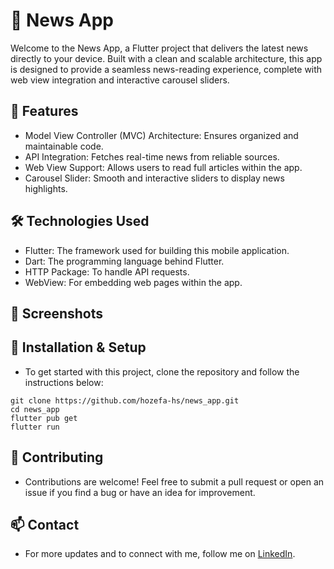 # 📰 News App
 Welcome to the News App, a Flutter project that delivers the latest news directly to your device. Built with a clean and scalable architecture, this app is designed to provide a seamless news-reading experience, complete with web view integration and interactive carousel sliders.

 ## 🚀 Features
 - Model View Controller (MVC) Architecture: Ensures organized and maintainable code.
 - API Integration: Fetches real-time news from reliable sources.
 - Web View Support: Allows users to read full articles within the app.
 - Carousel Slider: Smooth and interactive sliders to display news highlights.

## 🛠️ Technologies Used
 - Flutter: The framework used for building this mobile application.
 - Dart: The programming language behind Flutter.
 - HTTP Package: To handle API requests.
 - WebView: For embedding web pages within the app.

## 📸 Screenshots


## 🚧 Installation & Setup
 - To get started with this project, clone the repository and follow the instructions below:
```
git clone https://github.com/hozefa-hs/news_app.git
cd news_app
flutter pub get
flutter run
```

## 🤝 Contributing
 - Contributions are welcome! Feel free to submit a pull request or open an issue if you find a bug or have an idea for improvement.

## 📫 Contact
 - For more updates and to connect with me, follow me on [LinkedIn](https://www.linkedin.com/in/hozefa-sailanawala/).
  

